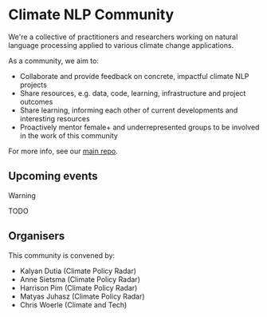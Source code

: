 # Climate NLP Community

We're a collective of practitioners and researchers working on natural language processing applied to various climate change applications. 

As a community, we aim to:

- Collaborate and provide feedback on concrete, impactful climate NLP projects
- Share resources, e.g. data, code, learning, infrastructure and project outcomes
- Share learning, informing each other of current developments and interesting resources
- Proactively mentor female+ and underrepresented groups to be involved in the work of this community

For more info, see our [main repo](https://github.com/climatenlpcommunity/whois).

## Upcoming events

> [!WARNING]
> TODO

## Organisers

This community is convened by:

- Kalyan Dutia (Climate Policy Radar)
- Anne Sietsma (Climate Policy Radar)
- Harrison Pim (Climate Policy Radar)
- Matyas Juhasz (Climate Policy Radar)
- Chris Woerle (Climate and Tech)
